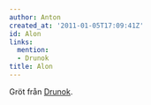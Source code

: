 ```yaml
---
author: Anton
created_at: '2011-01-05T17:09:41Z'
id: Alon
links:
  mention:
  - Drunok
title: Alon
---
```


Gröt från [Drunok].

  [Drunok]: Drunok
